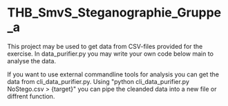 # THB_SmvS_Steganographie_Gruppe_a

This project may be used to get data from CSV-files provided for the exercise.
In data_purifier.py you may write your own code below main to analyse the data.

If you want to use external commandline tools for analysis you can get the data from cli_data_purifier.py.
Using "python cli_data_purifier.py NoStego.csv > {target}" you can pipe the cleanded data into a new file or diffrent function.
